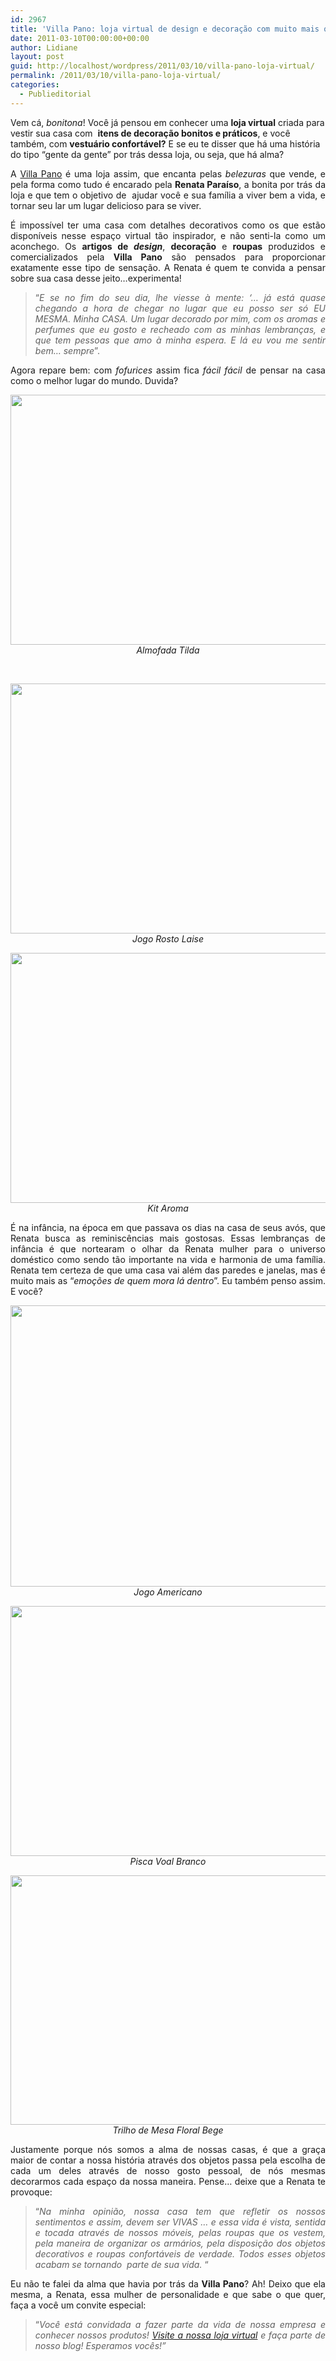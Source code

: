 ```yaml
---
id: 2967
title: 'Villa Pano: loja virtual de design e decoração com muito mais que objetos bonitos!'
date: 2011-03-10T00:00:00+00:00
author: Lidiane
layout: post
guid: http://localhost/wordpress/2011/03/10/villa-pano-loja-virtual/
permalink: /2011/03/10/villa-pano-loja-virtual/
categories:
  - Publieditorial
---
```

Vem cá, _bonitona_! Você já pensou em conhecer uma **loja virtual** criada para vestir sua casa com  **itens de decoração bonitos e práticos**, e você também, com **vestuário confortável?** E se eu te disser que há uma história do tipo “gente da gente” por trás dessa loja, ou seja, que há alma?

<p style="text-align: justify;">
  A <a href="http://www.villapano.com.br/" target="_blank">Villa Pano</a> é uma loja assim, que encanta pelas <em>belezuras</em> que vende, e pela forma como tudo é encarado pela <strong>Renata Paraíso</strong>, a bonita por trás da loja e que tem o objetivo de  ajudar você e sua família a viver bem a vida, e tornar seu lar um lugar delicioso para se viver.
</p>

<!--more-->

<p style="text-align: justify;">
  É impossível ter uma casa com detalhes decorativos como os que estão disponíveis nesse espaço virtual tão inspirador, e não senti-la como um aconchego. Os <strong>artigos de <em>design</em></strong>, <strong>decoração</strong> e <strong>roupas</strong> produzidos e comercializados pela <strong>Villa Pano</strong> são pensados para proporcionar exatamente esse tipo de sensação. A Renata é quem te convida a pensar sobre sua casa desse jeito…experimenta!
</p>

<blockquote style="text-align: justify;">
  <p>
    “<em>E se no fim do seu dia, lhe viesse à mente: ‘&#8230; já está quase chegando a hora de chegar no lugar que eu posso ser só EU MESMA. Minha CASA. Um lugar decorado por mim, com os aromas e perfumes que eu gosto e recheado com as minhas lembranças, e que tem pessoas que amo à minha espera. E lá eu vou me sentir bem&#8230; sempre</em>”.
  </p>
</blockquote>

<p style="text-align: justify;">
  Agora repare bem: com <em>fofurices</em> assim fica <em>fácil fácil</em> de pensar na casa como o melhor lugar do mundo. Duvida?
</p>

<p style="text-align: center;">
  <em><a href="http://www.trololodemulher.com.br/blog/wp-content/uploads/2011/03/almofadatilda.jpg"><img class="alignnone size-full wp-image-6100" title="almofadatilda" src="http://www.trololodemulher.com.br/blog/wp-content/uploads/2011/03/almofadatilda.jpg" alt="" width="600" height="400" /></a></em><em>Almofada Tilda</em>
</p>

 

<p style="text-align: center;">
  <em><a href="http://www.trololodemulher.com.br/blog/wp-content/uploads/2011/03/jogorostolaise.jpg"><img class="alignnone size-full wp-image-6101" title="jogorostolaise" src="http://www.trololodemulher.com.br/blog/wp-content/uploads/2011/03/jogorostolaise.jpg" alt="" width="600" height="400" /></a><br /> </em><em>Jogo Rosto Laise</em>
</p>

<p style="text-align: center;">
  <em><a href="http://www.trololodemulher.com.br/blog/wp-content/uploads/2011/03/kit-aroma.jpg"><img class="alignnone size-full wp-image-6102" title="kit aroma" src="http://www.trololodemulher.com.br/blog/wp-content/uploads/2011/03/kit-aroma.jpg" alt="" width="600" height="400" /></a><br /> </em><em>Kit Aroma</em>
</p>

<p style="text-align: justify;">
  É na infância, na época em que passava os dias na casa de seus avós, que Renata busca as reminiscências mais gostosas. Essas lembranças de infância é que nortearam o olhar da Renata mulher para o universo doméstico como sendo tão importante na vida e harmonia de uma família. Renata tem certeza de que uma casa vai além das paredes e janelas, mas é muito mais as “<em>emoções de quem mora lá dentro</em>”. Eu também penso assim. E você?
</p>

<p style="text-align: center;">
  <em><a href="http://www.trololodemulher.com.br/blog/wp-content/uploads/2011/03/lucila9.jpg"><img class="alignnone size-full wp-image-6105" title="lucila9" src="http://www.trololodemulher.com.br/blog/wp-content/uploads/2011/03/lucila9.jpg" alt="" width="600" height="450" /></a><br /> Jogo Americano</em>
</p>

<p style="text-align: center;">
  <em><a href="http://www.trololodemulher.com.br/blog/wp-content/uploads/2011/03/piscavoalbranco.jpg"><img class="alignnone size-full wp-image-6106" title="piscavoalbranco" src="http://www.trololodemulher.com.br/blog/wp-content/uploads/2011/03/piscavoalbranco.jpg" alt="" width="600" height="400" /></a><br /> Pisca Voal Branco</em>
</p>

<p style="text-align: center;">
  <em><a href="http://www.trololodemulher.com.br/blog/wp-content/uploads/2011/03/trilhofloralbege.jpg"><img class="alignnone size-full wp-image-6107" title="trilhofloralbege" src="http://www.trololodemulher.com.br/blog/wp-content/uploads/2011/03/trilhofloralbege.jpg" alt="" width="600" height="399" /></a><br /> Trilho de Mesa Floral Bege</em>
</p>

<p style="text-align: justify;">
  Justamente porque nós somos a alma de nossas casas, é que a graça maior de contar a nossa história através dos objetos passa pela escolha de cada um deles através de nosso gosto pessoal, de nós mesmas decorarmos cada espaço da nossa maneira. Pense… deixe que a Renata te provoque:
</p>

<blockquote style="text-align: justify;">
  <p>
    “<em>Na minha opinião, nossa casa tem que refletir os nossos sentimentos e assim, devem ser VIVAS … e essa vida é vista, sentida e tocada através de nossos móveis, pelas roupas que os vestem, pela maneira de organizar os armários, pela disposição dos objetos decorativos e roupas confortáveis de verdade. Todos esses objetos acabam se tornando  parte de sua vida.</em> “
  </p>
</blockquote>

<p style="text-align: justify;">
  Eu não te falei da alma que havia por trás da <strong>Villa Pano</strong>? Ah! Deixo que ela mesma, a Renata, essa mulher de personalidade e que sabe o que quer, faça a você um convite especial:
</p>

<blockquote style="text-align: justify;">
  <p style="text-align: justify;">
    “<em>Você está convidada a fazer parte da vida de nossa empresa e conhecer nossos produtos! <a href="http://www.villapano.com.br/" target="_blank">Visite a nossa loja virtual</a> e faça parte de nosso blog! Esperamos vocês!”</em>
  </p>
</blockquote>

<p style="text-align: justify;">
   
</p>

<p style="text-align: justify;">
   
</p>